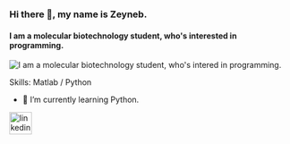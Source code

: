 ### Hi there 👋, my name is Zeyneb.
#### I am a molecular biotechnology student, who's interested in programming.
![I am a molecular biotechnology student, who's intered in programming.](https://media.giphy.com/media/v1.Y2lkPTc5MGI3NjExeThyNmgyaWI5cGJkcm9pMnpiOXVtYTEzMGVuYWRqMTE3cHJhaDgwZCZlcD12MV9pbnRlcm5hbF9naWZfYnlfaWQmY3Q9Zw/bpEH21sHkWQQ8/giphy.gif)


Skills: Matlab / Python

- 🌱 I’m currently learning Python. 


[<img src='https://img.icons8.com/fluent/48/000000/linkedin.png' alt='linkedin' height='40'>](https://www.linkedin.com/in/zeyneb-kotan-081666258/)




<!---
zeynebkotan/zeynebkotan is a ✨ special ✨ repository because its `README.md` (this file) appears on your GitHub profile.
You can click the Preview link to take a look at your changes.
--->
